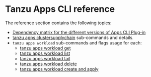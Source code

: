 # Tanzu Apps CLI reference

The reference section contains the following topics:

- [Dependency matrix for the different versions of Apps CLI Plug-in](dependency-matrix.hbs.md)
- [tanzu apps clustersupplychain](./clustersupplychain.hbs.md) sub-commands and details.
- `tanzu apps workload` sub-commands and flags usage for each:
  - [tanzu apps workload get](./workload-get.hbs.md)
  - [tanzu apps workload list](./workload-list.hbs.md)
  - [tanzu apps workload tail](./workload-tail.hbs.md)
  - [tanzu apps workload delete](./workload-delete.hbs.md)
  - [tanzu apps workload create and apply](./workload-create-apply.hbs.md)
